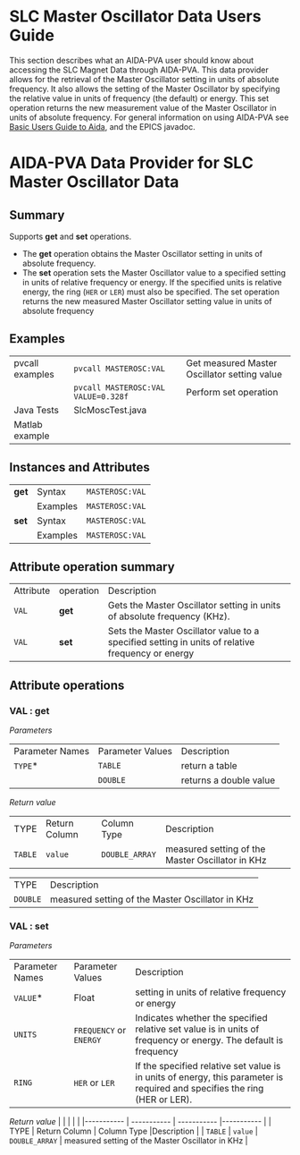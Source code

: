 # SLC Master Oscillator Data Users Guide

This section describes what an AIDA-PVA user should know about accessing the SLC Magnet Data through AIDA-PVA. This data provider allows for the retrieval of the Master Oscillator setting in units of absolute frequency. It also allows the setting of the Master Oscillator by specifying the relative value in units of frequency (the default) or energy. This set operation returns the new measurement value of the Master Oscillator in units of absolute frequency. For general information on using AIDA-PVA
see [Basic Users Guide to Aida](UserGuide.md), and the EPICS javadoc.

# AIDA-PVA Data Provider for SLC Master Oscillator Data

## Summary

Supports **get** and **set** operations. 

- The **get** operation obtains the Master Oscillator setting in units of absolute frequency. 
- The **set** operation sets the Master Oscillator value to a specified setting in units of relative frequency or energy. If the specified units is relative energy, the ring (`HER` or `LER`) must also be specified. The set operation returns the new measured Master Oscillator setting value in units of absolute frequency

## Examples

| | | |
|  ----------- |----------- |----------- |
| pvcall examples | `pvcall MASTEROSC:VAL` | Get measured Master Oscillator setting value |
|  | `pvcall MASTEROSC:VAL VALUE=0.328f` |  Perform set operation |
| Java Tests | SlcMoscTest.java | |
| Matlab example |  | |

## Instances and Attributes

| | | |
| ----------- | ----------- | ----------- |
| **get** | Syntax    | `MASTEROSC:VAL` |
| | Examples | `MASTEROSC:VAL` |
| **set** | Syntax    | `MASTEROSC:VAL` |
| | Examples | `MASTEROSC:VAL` |

## Attribute operation summary

| | | |
| ----------- | -----------  | -----------  |
| Attribute | operation |Description |
| `VAL` | **get** |  Gets the Master Oscillator setting in units of absolute frequency (KHz). |
| `VAL` | **set** |  Sets the Master Oscillator value to a specified setting in units of relative frequency or energy |

## Attribute operations

### VAL : get

_Parameters_

| | | |
| ----------- | -----------| ----------- |
| Parameter Names | Parameter Values |Description | 
| `TYPE`*  |   `TABLE`  | return a table |
| | `DOUBLE`  | returns a double value |

_Return value_

| | | | |
|----------- | ----------- | -----------  |-----------  |
| TYPE  | Return Column | Column Type |Description |
| `TABLE` | `value` | `DOUBLE_ARRAY` | measured setting of the Master Oscillator in KHz |

| | |
|-----------  |-----------  |
| TYPE  |  Description |
| `DOUBLE` |  measured setting of the Master Oscillator in KHz  |


### VAL : set

_Parameters_

| | | |
| ----------- | -----------| ----------- |
| Parameter Names | Parameter Values |Description | 
| `VALUE`*  | Float  | setting in units of relative frequency or energy |
| `UNITS`  |   `FREQUENCY` or `ENERGY`  | Indicates whether the specified relative set value is in units of frequency or energy. The default is frequency |
| `RING`  | `HER` or `LER`  | If the specified relative set value is in units of energy, this parameter is required and specifies the ring (HER or LER).  |

_Return value_
| | | | |
|----------- | ----------- | -----------  |-----------  |
| TYPE  | Return Column | Column Type |Description |
| `TABLE` | `value` | `DOUBLE_ARRAY` | measured setting of the Master Oscillator in KHz |



